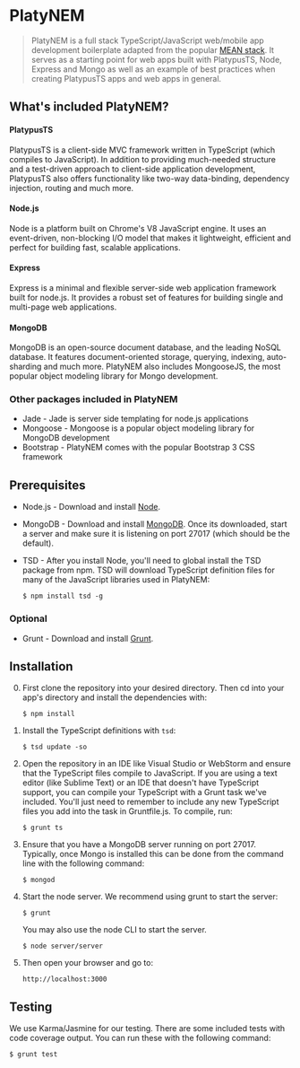 # PlatyNEM

> PlatyNEM is a full stack TypeScript/JavaScript web/mobile app development boilerplate adapted from the popular [MEAN stack](http://www.mean.io). It serves as a starting point for web apps built with PlatypusTS, Node, Express and Mongo as well as an example of best practices when creating PlatypusTS apps and web apps in general.

## What's included PlatyNEM?

#### PlatypusTS

PlatypusTS is a client-side MVC framework written in TypeScript (which compiles to JavaScript). In addition to providing much-needed structure and a test-driven approach to client-side application development, PlatypusTS also offers functionality like two-way data-binding, dependency injection, routing and much more.

#### Node.js

Node is a platform built on Chrome's V8 JavaScript engine. It uses an event-driven, non-blocking I/O model that makes it lightweight, efficient and perfect for building fast, scalable applications.

#### Express

Express is a minimal and flexible server-side web application framework built for node.js. It provides a robust set of features for building single and multi-page web applications.

#### MongoDB

MongoDB is an open-source document database, and the leading NoSQL database. It features document-oriented storage, querying, indexing, auto-sharding and much more. PlatyNEM also includes MongooseJS, the most popular object modeling library for Mongo development.

### Other packages included in PlatyNEM
* Jade - Jade is server side templating for node.js applications
* Mongoose - Mongoose is a popular object modeling library for MongoDB development
* Bootstrap - PlatyNEM comes with the popular Bootstrap 3 CSS framework

## Prerequisites
* Node.js - Download and install [Node](http://nodejs.org/download/).
* MongoDB - Download and install [MongoDB](http://www.mongodb.org/downloads). Once its downloaded, start a server and make sure it is listening on port 27017 (which should be the default).
* TSD - After you install Node, you'll need to global install the TSD package from npm. TSD will download TypeScript definition files for many of the JavaScript libraries used in PlatyNEM:

    ```shell
    $ npm install tsd -g
    ```

### Optional
* Grunt - Download and install [Grunt](http://gruntjs.com/getting-started).

## Installation

0. First clone the repository into your desired directory. Then cd into your app's directory and install the dependencies with:

    ```shell
    $ npm install
    ```

0. Install the TypeScript definitions with ```tsd```:

    ```shell
    $ tsd update -so
    ```

0. Open the repository in an IDE like Visual Studio or WebStorm and ensure that the TypeScript files compile to JavaScript. If you are using a text editor (like Sublime Text) or an IDE that doesn't have TypeScript support, you can compile your TypeScript with a Grunt task we've included. You'll just need to remember to include any new TypeScript files you add into the task in Gruntfile.js. To compile, run:

    ```shell
    $ grunt ts
    ```

0. Ensure that you have a MongoDB server running on port 27017. Typically, once Mongo is installed this can be done from the command line with the following command:

    ```shell
    $ mongod
    ```

0. Start the node server. We recommend using grunt to start the server:

    ```shell
    $ grunt
    ```

   You may also use the node CLI to start the server.

    ```shell
    $ node server/server
    ```

0. Then open your browser and go to:

    ```shell
    http://localhost:3000
    ```

## Testing
We use Karma/Jasmine for our testing. There are some included tests with code coverage output. You can run these with the following command:

```shell
$ grunt test
```

